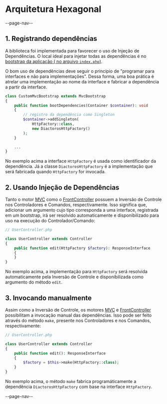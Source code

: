 # Arquitetura Hexagonal

--page-nav--

## 1. Registrando dependências

A biblioteca foi implementada para favorecer o uso de Injeção de Dependências.
O local ideal para injetar todas as dependências é no [bootstrap da aplicação (
no arquivo `index.php`)](01-instanciando.md).

O bom uso de dependências deve seguir o princípio de "programar para
interfaces e não para implementações". Dessa forma, uma boa prática é atrelar
uma implementação ao nome da interface e fabricar a dependência a partir da interface.

```php
class CustomMvcBootstrap extends MvcBootstrap
{
    public function bootDependencies(Container $container): void
    {
        // registro da dependência como Singleton
        $container->addSingleton(
            HttpFactory::class,
            new DiactorosHttpFactory()
        );
    }

    ...
}
```

No exemplo acima a interface `HttpFactory` é usada como identificador da dependência. 
Já a classe `DiactorosHttpFactory` é a implementação que será fabricada quando `HttpFactory` 
for invocada.

## 2. Usando Injeção de Dependências

Tanto o motor [MVC](05-mecanismo-mvc.md) como o [FrontController](06-mecanismo-fc.md) 
possuem a Inversão de Controle nos Controladores e Comandos, respectivamente. 
Isso significa que, adicionar um argumento cujo tipo corresponda a uma interface, 
registrada em um bootstrap, irá ser resolvido automaticamente e disponibilizado 
para uso na execução do Controlador/Comando:

```php
// UserController.php

class UserController extends Controller
{
    public function edit(HttpFactory $factory): ResponseInterface
    {
    }
}
```

No exemplo acima, a implementação para `HttpFactory` será resolvida automaticamente 
pela Inversão de Controle e disponibilizada como argumento do método `edit`.

## 3. Invocando manualmente

Assim como a Inversão de Controle, os motores [MVC](05-mecanismo-mvc.md) e 
[FrontController](06-mecanismo-fc.md) possibilitam a invocação manual das 
dependências. Isso pode ser feito através do método `make`, presente nos 
Controladores e nos Comandos, respectivamente:

```php
// UserController.php

class UserController extends Controller
{
    public function edit(): ResponseInterface
    {
        $factory = $this->make(HttpFactory::class);
    }
}
```

No exemplo acima, o método `make` fabrica programáticamente a dependência 
`DiactorosHttpFactory` com base na interface `HttpFactory`.

--page-nav--
